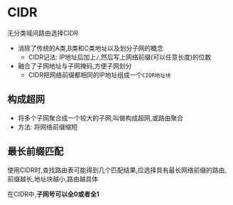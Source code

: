 # CIDR

无分类域间路由选择CIDR

- 消除了传统的A类,B类和C类地址以及划分子网的概念
  - CIDR记法: IP地址后加上`/`,然后写上网络前缀(可以任意长度)的位数
- 融合了子网地址与子网掩码,方便子网划分
  - CIDR把网络前缀都相同的IP地址组成一个`CIDR地址块`

## 构成超网

- 将多个子网聚合成一个较大的子网,叫做构成超网,或路由聚合
- 方法: 将网络前缀缩短

## 最长前缀匹配

使用CIDR时,查找路由表可能得到几个匹配结果,应选择具有最长网络前缀的路由,前缀越长,地址块越小,路由越具体

在CIDR中,**子网号可以全0或者全1**
